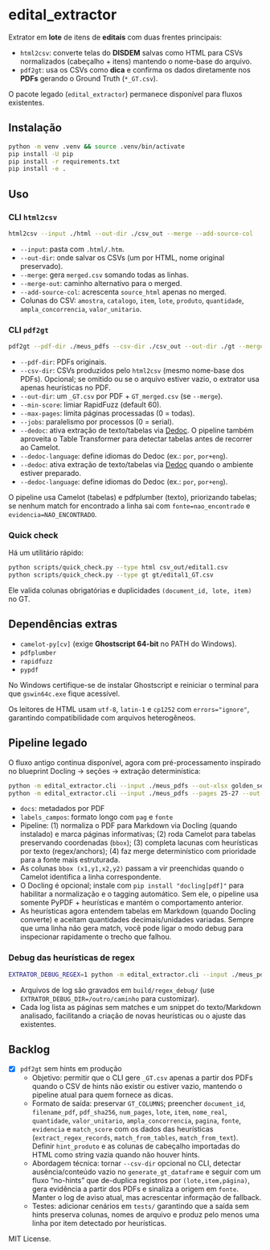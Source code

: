 # edital_extractor

Extrator em **lote** de itens de **editais** com duas frentes principais:

- `html2csv`: converte telas do **DISDEM** salvas como HTML para CSVs normalizados (cabeçalho + itens) mantendo o nome-base do arquivo.
- `pdf2gt`: usa os CSVs como **dica** e confirma os dados diretamente nos **PDFs** gerando o Ground Truth (`*_GT.csv`).

O pacote legado (`edital_extractor`) permanece disponível para fluxos existentes.

## Instalação
```bash
python -m venv .venv && source .venv/bin/activate
pip install -U pip
pip install -r requirements.txt
pip install -e .
```

## Uso
### CLI `html2csv`

```bash
html2csv --input ./html --out-dir ./csv_out --merge --add-source-col
```

- `--input`: pasta com `.html/.htm`.
- `--out-dir`: onde salvar os CSVs (um por HTML, nome original preservado).
- `--merge`: gera `merged.csv` somando todas as linhas.
- `--merge-out`: caminho alternativo para o merged.
- `--add-source-col`: acrescenta `source_html` apenas no merged.
- Colunas do CSV: `amostra`, `catalogo`, `item`, `lote`, `produto`, `quantidade`, `ampla_concorrencia`, `valor_unitario`.

### CLI `pdf2gt`

```bash
pdf2gt --pdf-dir ./meus_pdfs --csv-dir ./csv_out --out-dir ./gt --merge --min-score 70 --jobs 4
```

- `--pdf-dir`: PDFs originais.
- `--csv-dir`: CSVs produzidos pelo `html2csv` (mesmo nome-base dos PDFs). Opcional; se omitido ou se o arquivo estiver vazio, o extrator usa apenas heurísticas no PDF.
- `--out-dir`: um `_GT.csv` por PDF + `GT_merged.csv` (se `--merge`).
- `--min-score`: limiar RapidFuzz (default 60).
- `--max-pages`: limita páginas processadas (0 = todas).
- `--jobs`: paralelismo por processos (0 = serial).
- `--dedoc`: ativa extração de texto/tabelas via [Dedoc](https://github.com/ispras/dedoc). O pipeline também aproveita o Table Transformer para detectar tabelas antes de recorrer ao Camelot.
- `--dedoc-language`: define idiomas do Dedoc (ex.: `por`, `por+eng`).
- `--dedoc`: ativa extração de texto/tabelas via [Dedoc](https://github.com/ispras/dedoc) quando o ambiente estiver preparado.
- `--dedoc-language`: define idiomas do Dedoc (ex.: `por`, `por+eng`).

O pipeline usa Camelot (tabelas) e pdfplumber (texto), priorizando tabelas; se nenhum match for encontrado a linha sai com `fonte=nao_encontrado` e `evidencia=NAO_ENCONTRADO`.

### Quick check

Há um utilitário rápido:

```bash
python scripts/quick_check.py --type html csv_out/edital1.csv
python scripts/quick_check.py --type gt gt/edital1_GT.csv
```

Ele valida colunas obrigatórias e duplicidades `(document_id, lote, item)` no GT.

## Dependências extras

- `camelot-py[cv]` (exige **Ghostscript 64-bit** no PATH do Windows).
- `pdfplumber`
- `rapidfuzz`
- `pypdf`

No Windows certifique-se de instalar Ghostscript e reiniciar o terminal para que `gswin64c.exe` fique acessível.

Os leitores de HTML usam `utf-8`, `latin-1` e `cp1252` com `errors="ignore"`, garantindo compatibilidade com arquivos heterogêneos.

## Pipeline legado

O fluxo antigo continua disponível, agora com pré-processamento inspirado no blueprint Docling → seções → extração determinística:

```bash
python -m edital_extractor.cli --input ./meus_pdfs --out-xlsx golden_set.xlsx --out-csv golden_set.csv
python -m edital_extractor.cli --input ./meus_pdfs --pages 25-27 --out-xlsx p25a27.xlsx
```

- `docs`: metadados por PDF
- `labels_campos`: formato longo com `pag` e `fonte`
- Pipeline: (1) normaliza o PDF para Markdown via Docling (quando instalado) e marca páginas informativas; (2) roda Camelot para tabelas preservando coordenadas (`bbox`); (3) completa lacunas com heurísticas por texto (regex/anchors); (4) faz merge determinístico com prioridade para a fonte mais estruturada.
- As colunas `bbox (x1,y1,x2,y2)` passam a vir preenchidas quando o Camelot identifica a linha correspondente.
- O Docling é opcional; instale com `pip install "docling[pdf]"` para habilitar a normalização e o tagging automático. Sem ele, o pipeline usa somente PyPDF + heurísticas e mantém o comportamento anterior.
- As heurísticas agora entendem tabelas em Markdown (quando Docling converte) e aceitam quantidades decimais/unidades variadas. Sempre que uma linha não gera match, você pode ligar o modo debug para inspecionar rapidamente o trecho que falhou.

### Debug das heurísticas de regex

```bash
EXTRATOR_DEBUG_REGEX=1 python -m edital_extractor.cli --input ./meus_pdfs --out-xlsx golden_set.xlsx --out-csv golden_set.csv
```

- Arquivos de log são gravados em `build/regex_debug/` (use `EXTRATOR_DEBUG_DIR=/outro/caminho` para customizar).
- Cada log lista as páginas sem matches e um snippet do texto/Markdown analisado, facilitando a criação de novas heurísticas ou o ajuste das existentes.

## Backlog

- [x] `pdf2gt` sem hints em produção
  - Objetivo: permitir que o CLI gere `_GT.csv` apenas a partir dos PDFs quando o CSV de hints não existir ou estiver vazio, mantendo o pipeline atual para quem fornece as dicas.
  - Formato de saída: preservar `GT_COLUMNS`; preencher `document_id`, `filename_pdf`, `pdf_sha256`, `num_pages`, `lote`, `item`, `nome_real`, `quantidade`, `valor_unitario`, `ampla_concorrencia`, `pagina`, `fonte`, `evidencia` e `match_score` com os dados das heurísticas (`extract_regex_records`, `match_from_tables`, `match_from_text`). Definir `hint_produto` e as colunas de cabeçalho importadas do HTML como string vazia quando não houver hints.
  - Abordagem técnica: tornar `--csv-dir` opcional no CLI, detectar ausência/conteúdo vazio no `generate_gt_dataframe` e seguir com um fluxo “no-hints” que de-duplica registros por `(lote,item,página)`, gera evidência a partir dos PDFs e sinaliza a origem em `fonte`. Manter o log de aviso atual, mas acrescentar informação de fallback.
  - Testes: adicionar cenários em `tests/` garantindo que a saída sem hints preserva colunas, nomes de arquivo e produz pelo menos uma linha por item detectado por heurísticas.

MIT License.

